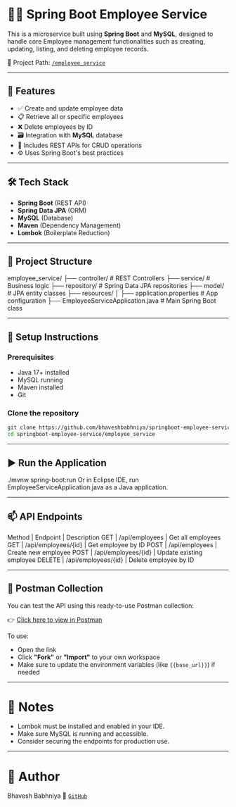 # 🧑‍💼 Spring Boot Employee Service

This is a microservice built using **Spring Boot** and **MySQL**, designed to handle core Employee management functionalities such as creating, updating, listing, and deleting employee records.

📁 Project Path: [`/employee_service`](https://github.com/bhaveshbabhniya/springboot-employee-service/tree/main/employee_service)

---

## 🚀 Features

- ✅ Create and update employee data
- 📋 Retrieve all or specific employees
- ❌ Delete employees by ID
- 🗃️ Integration with **MySQL** database
- 🧪 Includes REST APIs for CRUD operations
- ⚙️ Uses Spring Boot's best practices

---

## 🛠️ Tech Stack

- **Spring Boot** (REST API)
- **Spring Data JPA** (ORM)
- **MySQL** (Database)
- **Maven** (Dependency Management)
- **Lombok** (Boilerplate Reduction)

---

## 📂 Project Structure

employee_service/ ├── controller/ # REST Controllers ├── service/ # Business logic ├── repository/ # Spring Data JPA repositories ├── model/ # JPA entity classes ├── resources/ │ ├── application.properties # App configuration ├── EmployeeServiceApplication.java # Main Spring Boot class

---

## 🔧 Setup Instructions

### Prerequisites

- Java 17+ installed
- MySQL running
- Maven installed
- Git

### Clone the repository

```bash
git clone https://github.com/bhaveshbabhniya/springboot-employee-service.git
cd springboot-employee-service/employee_service
```
---

## ▶️ Run the Application

./mvnw spring-boot:run
Or in Eclipse IDE, run EmployeeServiceApplication.java as a Java application.

---

## 📫 API Endpoints

Method | Endpoint | Description
GET | /api/employees | Get all employees
GET | /api/employees/{id} | Get employee by ID
POST | /api/employees | Create new employee
POST | /api/employees/{id} | Update existing employee
DELETE | /api/employees/{id} | Delete employee by ID

---

## 🧪 Postman Collection

You can test the API using this ready-to-use Postman collection:

👉 [Click here to view in Postman](https://.postman.co/workspace/My-Workspace~ca6d974d-a19d-44cf-8c3f-7961c0e57a26/collection/19566605-81120c97-bdd7-46d8-b64a-c8a883277135?action=share&creator=19566605)

To use:
- Open the link
- Click **"Fork"** or **"Import"** to your own workspace
- Make sure to update the environment variables (like `{{base_url}}`) if needed

---

# 📌 Notes
- Lombok must be installed and enabled in your IDE.
- Make sure MySQL is running and accessible.
- Consider securing the endpoints for production use.

---

# 👤 Author
  Bhavesh Babhniya
🔗 [`GitHub`](https://github.com/bhaveshbabhniya)
